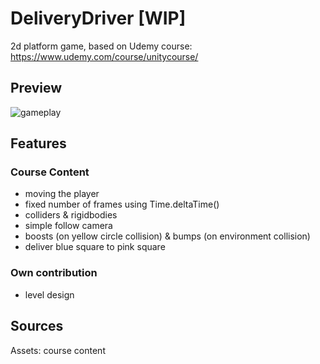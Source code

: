 # DeliveryDriver [WIP]

2d platform game, based on Udemy course: https://www.udemy.com/course/unitycourse/

## Preview

![gameplay](./gamePreview/gameplay.gif)

## Features

### Course Content

-   moving the player
-   fixed number of frames using Time.deltaTime()
-   colliders & rigidbodies
-   simple follow camera
-   boosts (on yellow circle collision) & bumps (on environment collision)
-   deliver blue square to pink square

### Own contribution

-   level design

## Sources

Assets: course content
